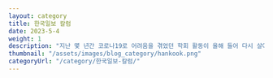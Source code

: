 ```yaml
---
layout: category
title: 한국일보 칼럼
date: 2023-5-4
weight: 1
description: "지난 몇 년간 코로나19로 어려움을 겪었던 학회 활동이 올해 들어 다시 살아나고 있는 느낌이다. 정치학을 전공하는 필자의 경우 가입한 학회가 여럿이다 보니 최근에는 거의 일주일에 한 번꼴로 학회 주최 학술회의 안내 메일을 받고 있다. 실제로 올해 1학기에만 정치학 관련 분야에서 어림잡아 십여 개의 학회가 이십여 차례 이상 학술회의를 개최했거나 개최할 예정이다. 바야흐로 학회의 계절이 다시 돌아왔다."
thumbnail: "/assets/images/blog_category/hankook.png"
categoryUrl: "/category/한국일보-칼럼/"
---
```

